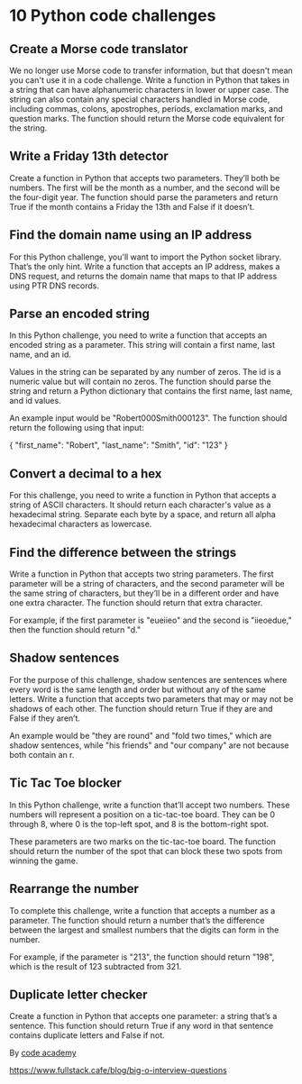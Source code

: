 # 10 Python code challenges

## Create a Morse code translator
We no longer use Morse code to transfer information, but that doesn't mean you can't use it in a code challenge. Write a function in Python that takes in a string that can have alphanumeric characters in lower or upper case.
The string can also contain any special characters handled in Morse code, including commas, colons, apostrophes, periods, exclamation marks, and question marks. The function should return the Morse code equivalent for the string.

## Write a Friday 13th detector
Create a function in Python that accepts two parameters. They’ll both be numbers. The first will be the month as a number, and the second will be the four-digit year. The function should parse the parameters and return True if the month contains a Friday the 13th and False if it doesn’t.

## Find the domain name using an IP address
For this Python challenge, you'll want to import the Python socket library. That’s the only hint. Write a function that accepts an IP address, makes a DNS request, and returns the domain name that maps to that IP address using PTR DNS records.

## Parse an encoded string
In this Python challenge, you need to write a function that accepts an encoded string as a parameter. This string will contain a first name, last name, and an id.

Values in the string can be separated by any number of zeros. The id is a numeric value but will contain no zeros. The function should parse the string and return a Python dictionary that contains the first name, last name, and id values.

An example input would be "Robert000Smith000123". The function should return the following using that input:

{ "first_name": "Robert", "last_name": "Smith", "id": "123" }

## Convert a decimal to a hex
For this challenge, you need to write a function in Python that accepts a string of ASCII characters. It should return each character's value as a hexadecimal string. Separate each byte by a space, and return all alpha hexadecimal characters as lowercase.

## Find the difference between the strings
Write a function in Python that accepts two string parameters. The first parameter will be a string of characters, and the second parameter will be the same string of characters, but they’ll be in a different order and have one extra character. The function should return that extra character.

For example, if the first parameter is "eueiieo" and the second is "iieoedue," then the function should return "d."

## Shadow sentences
For the purpose of this challenge, shadow sentences are sentences where every word is the same length and order but without any of the same letters. Write a function that accepts two parameters that may or may not be shadows of each other. The function should return True if they are and False if they aren’t.

An example would be "they are round" and "fold two times," which are shadow sentences, while "his friends" and "our company" are not because both contain an r.

## Tic Tac Toe blocker
In this Python challenge, write a function that’ll accept two numbers. These numbers will represent a position on a tic-tac-toe board. They can be 0 through 8, where 0 is the top-left spot, and 8 is the bottom-right spot.

These parameters are two marks on the tic-tac-toe board. The function should return the number of the spot that can block these two spots from winning the game.

## Rearrange the number
To complete this challenge, write a function that accepts a number as a parameter. The function should return a number that’s the difference between the largest and smallest numbers that the digits can form in the number.

For example, if the parameter is "213", the function should return "198", which is the result of 123 subtracted from 321.

## Duplicate letter checker
Create a function in Python that accepts one parameter: a string that’s a sentence. This function should return True if any word in that sentence contains duplicate letters and False if not.

By [code academy](https://www.codecademy.com/resources/blog/advanced-python-code-challenges/)


https://www.fullstack.cafe/blog/big-o-interview-questions
